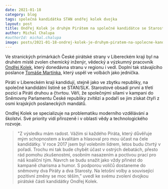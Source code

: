 ```yaml
---
date: 2021-01-18
category: blog
tags: společná kandidátka STAN ondřej kolek dvojka
layout: post
title: Ondřej Kolek je druhým Pirátem na společné kandidátce se Starosty v Libereckém kraji 
author: Michal Chalupa
#authorId: michal.chalupa
image: posts/2021-01-18-ondrej-kolek-je-druhym-piratem-na-spolecne-kandidatce-se-starosty-v-libereckem-kraji_v2.jpg
---
```

Ve stranických primárkách České pirátské strany v Libereckém kraji byl na druhém místě zvolen chemický inženýr, vědecký a výzkumný pracovník [Ondřej Kolek](/lide/ondrej-kolek), který donedávna stranu v regionu i vedl. Doplní tak stávajícího poslance [Tomáše Martínka](/lide/tomas-martinek), který uspěl ve volbách jako jednička.

Piráti v Libereckém kraji kandidují, stejně jako ve zbytku republiky, na společné kandidátní listině se STAN/SLK. Starostové obsadí první a třetí pozici a Piráti druhou a čtvrtou. Věří, že společnými silami v kampani do Sněmovny Parlamentu České republiky zvítězí a podaří se jim získat čtyři z osmi krajských poslaneckých mandátů.

Ondřej Kolek se specializuje na problematiku moderního vzdělávání a školství. Své priority vidí přirozeně i v oblasti vědy a technologického rozvoje.

>"Z výsledku mám radost. Vážím si každého Piráta, který důvěřuje mým schopnostem a kvalitám a hlasoval pro mou účast na čele kandidátky. V roce 2017 jsem byl volebním lídrem, letos budu čtvrtý v pořadí. Trochu mi tak bude chybět účast v ostrých debatách, přesto rád pomohu zkušenostmi, osobním nasazením a poctivou prací pro náš koaliční tým. Navrch se budu snažit jako vždy přinést do kampaně charisma a humor. S podporou voličů dostaneme do sněmovny dva Piráty a dva Starosty. Na letošní volby a související pozitivní změny se moc těším,” uvedl ke svému zvolení dvojkou pirátské části kandidátky Ondřej Kolek.